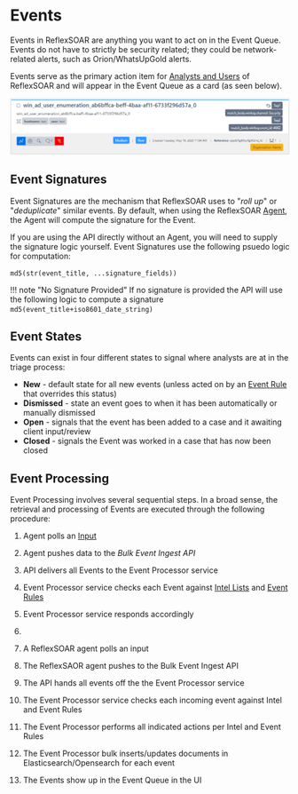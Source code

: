 # Events
Events in ReflexSOAR are anything you want to act on in the Event Queue. Events do not have to strictly be security related; they could be network-related alerts, such as Orion/WhatsUpGold alerts.

Events serve as the primary action item for [Analysts and Users](../users/index.md) of ReflexSOAR and will appear in the Event Queue as a card (as seen below).

![Example Event](../img/event-example.png)

## Event Signatures
Event Signatures are the mechanism that ReflexSOAR uses to "*roll up*" or "*deduplicate*" similar events. By default, when using the ReflexSOAR [Agent](../agents/index.md), the Agent will compute the signature for the Event.

If you are using the API directly without an Agent, you will need to supply the signature logic yourself. Event Signatures use the following psuedo logic for computation:

```
md5(str(event_title, ...signature_fields))
```

!!! note "No Signature Provided"
    If no signature is provided the API will use the following logic to compute a signature
    ```
    md5(event_title+iso8601_date_string)
    ```

## Event States
Events can exist in four different states to signal where analysts are at in the triage process:
- **New** - default state for all new events (unless acted on by an [Event Rule](../event-rules/index.md) that overrides this status)
- **Dismissed** - state an event goes to when it has been automatically or manually dismissed
- **Open** - signals that the event has been added to a case and it awaiting client input/review
- **Closed** - signals the Event was worked in a case that has now been closed

## Event Processing
Event Processing involves several sequential steps. In a broad sense, the retrieval and processing of Events are executed through the following procedure:

1. Agent polls an [Input](../inputs/index.md)
2. Agent pushes data to the *Bulk Event Ingest API*
3. API delivers all Events to the Event Processor service
4. Event Processor service checks each Event against [Intel Lists](../intel-lists/index.md) and [Event Rules](../event-rules/)
5. Event Processor service responds accordingly
6. 


1. A ReflexSOAR agent polls an input
2. The ReflexSAOR agent pushes to the Bulk Event Ingest API
3. The API hands all events off the the Event Processor service
4. The Event Processor service checks each incoming event against Intel and Event Rules
5. The Event Processor performs all indicated actions per Intel and Event Rules
6. The Event Processor bulk inserts/updates documents in Elasticsearch/Opensearch for each event
7. The Events show up in the Event Queue in the UI